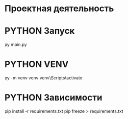 # Проектная деятельность

# PYTHON Запуск
py main.py

# PYTHON VENV
py -m venv venv
venv\Scripts\activate

# PYTHON Зависимости
pip install -r requirements.txt
pip freeze > requirements.txt          
